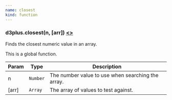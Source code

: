 ```yaml
---
name: closest
kind: function
---
```


<a name="closest"></a>

### d3plus.**closest**(n, [arr]) [<>](https://github.com/d3plus/d3plus-dev/blob/master/src/closest.js#L1)

Finds the closest numeric value in an array.


This is a global function.

| Param | Type | Description |
| --- | --- | --- |
| n | <code>Number</code> | The number value to use when searching the array. |
| [arr] | <code>Array</code> | The array of values to test against. |


